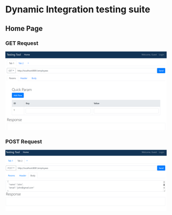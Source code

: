 # Dynamic Integration testing suite
## Home Page
### GET Request
![alt text](image.png)
### POST Request
![alt text](image-1.png)


